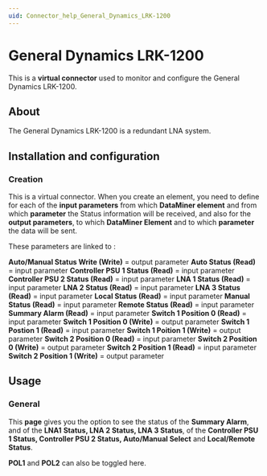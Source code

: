```yaml
---
uid: Connector_help_General_Dynamics_LRK-1200
---
```


# General Dynamics LRK-1200

This is a **virtual connector** used to monitor and configure the General Dynamics LRK-1200.

## About

The General Dynamics LRK-1200 is a redundant LNA system.

## Installation and configuration

### Creation

This is a virtual connector. When you create an element, you need to define for each of the **input parameters** from which **DataMiner element** and from which **parameter** the Status information will be received, and also for the **output parameters**, to which **DataMiner Element** and to which **parameter** the data will be sent.

These parameters are linked to :

**Auto/Manual Status Write (Write)** = output parameter
**Auto Status (Read)** = input parameter
**Controller PSU 1 Status (Read)** = input parameter
**Controller PSU 2 Status (Read)** = input parameter
**LNA 1 Status (Read)** = input parameter
**LNA 2 Status (Read)** = input parameter
**LNA 3 Status (Read)** = input parameter
**Local Status (Read)** = input parameter
**Manual Status (Read)** = input parameter
**Remote Status (Read)** = input parameter
**Summary Alarm (Read)** = input parameter
**Switch 1 Position 0 (Read)** = input parameter
**Switch 1 Position 0 (Write)** = output parameter
**Switch 1 Postion 1 (Read)** = input parameter
**Switch 1 Poition 1 (Write)** = output parameter
**Switch 2 Position 0 (Read)** = input parameter
**Switch 2 Position 0 (Write)** = output parameter
**Switch 2 Position 1 (Read)** = input parameter
**Switch 2 Position 1 (Write)** = output parameter

## Usage

### General

This **page** gives you the option to see the status of the **Summary Alarm**, and of the **LNA1** **Status, LNA 2 Status, LNA 3 Status**, of the **Controller PSU 1 Status, Controller PSU 2 Status, Auto/Manual Select** and **Local/Remote Status**.

**POL1** and **POL2** can also be toggled here.
